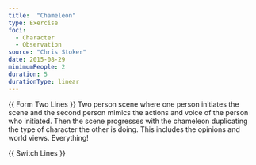 ```yaml
---
title:  "Chameleon"
type: Exercise
foci:
  - Character
  - Observation
source: "Chris Stoker"
date: 2015-08-29
minimumPeople: 2
duration: 5
durationType: linear
---
```

{{ Form Two Lines }}
Two person scene where one person initiates the scene and the second person mimics the actions and voice of the person who initiated.
Then the scene progresses with the chameleon duplicating the type of character the other is doing.
This includes the opinions and world views.
Everything!

{{ Switch Lines }}
